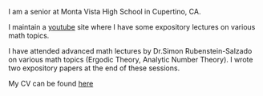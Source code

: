 I am a senior at Monta Vista High School in Cupertino, CA.

I maintain a [youtube](https://www.youtube.com/channel/UCd8hTfZHh_n0LqAocn8IXTw]) site where I have some expository lectures on
various math topics.

I have attended advanced math lectures by Dr.Simon Rubenstein-Salzado on various math topics (Ergodic Theory, Analytic Number Theory). I wrote two expository papers at the end of these sessions.

My CV can be found [here](/cv.pdf)
